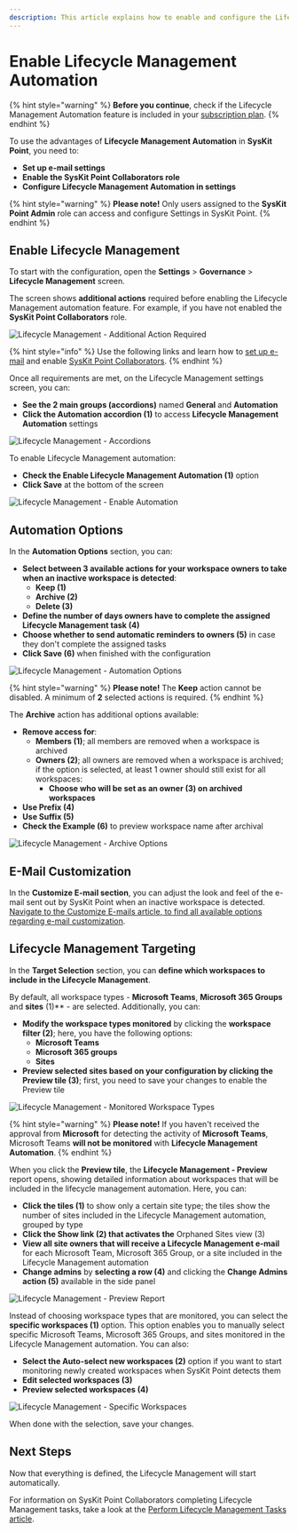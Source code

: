 ```yaml
---
description: This article explains how to enable and configure the Lifecycle Management Automation in SysKit Point.
---
```


# Enable Lifecycle Management Automation

{% hint style="warning" %}
**Before you continue**, check if the Lifecycle Management Automation feature is included in your [subscription plan](https://www.syskit.com/products/point/pricing/).
{% endhint %}

To use the advantages of **Lifecycle Management Automation** in **SysKit Point**, you need to:

* **Set up e-mail settings**
* **Enable the SysKit Point Collaborators role**
* **Configure Lifecycle Management Automation in settings**

{% hint style="warning" %}
**Please note!** Only users assigned to the **SysKit Point Admin** role can access and configure Settings in SysKit Point.
{% endhint %}

## Enable Lifecycle Management

To start with the configuration, open the **Settings** &gt; **Governance** &gt; **Lifecycle Management** screen. 

The screen shows **additional actions** required before enabling the Lifecycle Management automation feature. For example, if you have not enabled the **SysKit Point Collaborators** role.

![Lifecycle Management - Additional Action Required](../../.gitbook/assets/enable-lifecycle-management_collaborators-disabled.png)

{% hint style="info" %}
Use the following links and learn how to [set up e-mail](../../configuration/customize-emails.md) and enable [SysKit Point Collaborators](../../configuration/enable-role-based-access.md#syskit-point-collaborators-1).
{% endhint %}

Once all requirements are met, on the Lifecycle Management settings screen, you can:
* **See the 2 main groups (accordions)** named **General** and **Automation**
* **Click the Automation accordion \(1\)** to access  **Lifecycle Management Automation** settings

![Lifecycle Management - Accordions](../../.gitbook/assets/enable-lifecycle-management_automation-disabled.png)

To enable Lifecycle Management automation:
* **Check the Enable Lifecycle Management Automation (1)** option
* **Click Save** at the bottom of the screen

![Lifecycle Management - Enable Automation](../../.gitbook/assets/enable-lifecycle-management_enable-automation.png)

## Automation Options

In the **Automation Options** section, you can:
* **Select between 3 available actions for your workspace owners to take when an inactive workspace is detected**:
    * **Keep (1)**
    * **Archive (2)**
    * **Delete (3)**
* **Define the number of days owners have to complete the assigned Lifecycle Management task (4)**
* **Choose whether to send automatic reminders to owners (5)** in case they don't complete the assigned tasks
* **Click Save (6)** when finished with the configuration

![Lifecycle Management - Automation Options](../../.gitbook/assets/enable-lifecycle-management_automation-options.png)

{% hint style="warning" %}
**Please note!**
The **Keep** action cannot be disabled. A minimum of **2** selected actions is required.
{% endhint %}

The **Archive** action has additional options available:
* **Remove access for**:
    * **Members (1)**; all members are removed when a workspace is archived
    * **Owners (2)**; all owners are removed when a workspace is archived; if the option is selected, at least 1 owner should still exist for all workspaces:
        * **Choose who will be set as an owner (3) on archived workspaces**
* **Use Prefix (4)**
* **Use Suffix (5)**
* **Check the Example (6)** to preview workspace name after archival

![Lifecycle Management - Archive Options](../../.gitbook/assets/enable-lifecycle-management_archive-options.png)

## E-Mail Customization

In the **Customize E-mail section**, you can adjust the look and feel of the e-mail sent out by SysKit Point when an inactive workspace is detected.
[Navigate to the Customize E-mails article, to find all available options regarding e-mail customization](../../configuration/customize-emails.md).

## Lifecycle Management Targeting

In the **Target Selection** section, you can **define which workspaces to include in the Lifecycle Management**.

By default, all workspace types - **Microsoft Teams**, **Microsoft 365 Groups** and **sites** \(1\)** - are selected. 
Additionally, you can:
* **Modify the workspace types monitored** by clicking the **workspace filter \(2\)**; here, you have the following options:
    * **Microsoft Teams**
    * **Microsoft 365 groups**
    * **Sites**
* **Preview selected sites based on your configuration by clicking the Preview tile \(3\)**; first, you need to save your changes to enable the Preview tile

![Lifecycle Management - Monitored Workspace Types](../../.gitbook/assets/enable-lifecycle-management_monitor-all.png)

{% hint style="warning" %}
**Please note!** 
If you haven't received the approval from **Microsoft** for detecting the activity of **Microsoft Teams**, Microsoft Teams **will not be monitored** with **Lifecycle Management Automation**.
{% endhint %}

When you click the **Preview tile**, the **Lifecycle Management - Preview** report opens, showing detailed information about workspaces that will be included in the lifecycle management automation. Here, you can:
* **Click the tiles \(1\)** to show only a certain site type; the tiles show the number of sites included in the Lifecycle Management automation, grouped by type
* **Click the Show link \(2\) that activates the** Orphaned Sites view \(3\)
* **View all site owners that will receive a Lifecycle Management e-mail** for each Microsoft Team, Microsoft 365 Group, or a site included in the Lifecycle Management automation
* **Change admins** by **selecting a row \(4\)** and clicking the **Change Admins action \(5\)** available in the side panel

![Lifecycle Management - Preview Report](../../.gitbook/assets/enable-lifecycle-management_preview-report.png)

Instead of choosing workspace types that are monitored, you can select the **specific workspaces \(1\)** option. This option enables you to manually select specific Microsoft Teams, Microsoft 365 Groups, and sites monitored in the Lifecycle Management automation. 
You can also:
* **Select the Auto-select new workspaces (2)** option if you want to start monitoring newly created workspaces when SysKit Point detects them
* **Edit selected workspaces (3)**
* **Preview selected workspaces (4)**

![Lifecycle Management - Specific Workspaces](../../.gitbook/assets/enable-lifecycle-management_monitor-specific.png)

When done with the selection, save your changes.

## Next Steps

Now that everything is defined, the Lifecycle Management will start automatically. 

For information on SysKit Point Collaborators completing Lifecycle Management tasks, take a look at the [Perform Lifecycle Management Tasks article](../../point-collaborators/lifecycle-management.md).